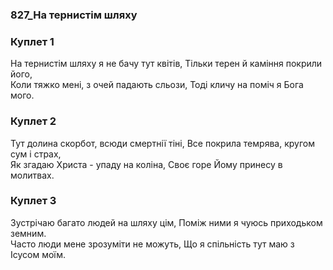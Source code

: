 ### 827_На тернистім шляху
### Куплет 1
На тернистім шляху я не бачу тут квітів, Тільки терен й каміння покрили його, <br/>Коли тяжко мені, з очей падають сльози, Тоді кличу на поміч я Бога мого.
### Куплет 2
Тут долина скорбот, всюди смертнії тіні, Все покрила темрява, кругом сум і страх, <br/>Як згадаю Христа - упаду на коліна, Своє горе Йому принесу в молитвах.
### Куплет 3
Зустрічаю багато людей на шляху цім, Поміж ними я чуюсь приходьком земним. <br/>Часто люди мене зрозуміти не можуть, Що я спільність тут маю з Ісусом моїм.

